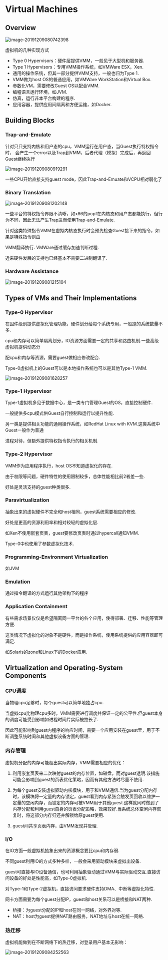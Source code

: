 # Virtual Machines

## Overview

![image-20191209080742398](ch18.assets/image-20191209080742398.png)

虚拟机的几种实现方式

- Type 0 Hypervisors：硬件层提供VMM，一般见于大型机和服务器.
- Type 1 Hypervisors：专用VMM操作系统，如VMWare ESX，Xen.
- 通用的操作系统，但其一部分提供VMM支持，一般也归为Type 1.
- VMM做为host OS的普通应用，如VMWare WorkStation和Virtual Box.
- 参数化VM，需要修改Guest OS以配合VMM.
- 编程语言运行环境，如JVM.
- 仿真，运行非本平台构建的程序.
- 应用容器，提供应用间隔离和方便运维，如Docker.

## Building Blocks

### Trap-and-Emulate

针对只只支持内核和用户态的cpu，VMM运行在用户态，当Guest执行特权指令时，
会产生一个error以及Trap到VMM，后者代理（模拟）完成后，再返回Guest继续执行

![image-20191209080919291](ch18.assets/image-20191209080919291.png)

一些CPU开始直接支持guest mode，因此Trap-and-Emuate和VCPU相对弱化了

###  Binary Translation 

![image-20191209081202148](ch18.assets/image-20191209081202148.png)

一些平台的特权指令界限不清晰，如x86的popf在内核态和用户态都能执行，但行为不同，因此无法产生Trap进而使用Trap-and-Emulate.

针对这类特殊指令VMM在虚拟内核态执行时会预先检查Guest接下来的指令，如果是特殊指令则由

VMM翻译执行. VMWare通过缓存加速判断过程.

近来硬件发展的支持也已经基本不需要二进制翻译了.

### Hardware Assistance 

![image-20191209081215104](ch18.assets/image-20191209081215104.png)

## Types of VMs and Their Implementations

### Type-0 Hypervisor

在固件级别提供虚拟化管理功能，硬件划分给每个系统专用，一般跑的系统数量不多.

cpu和内存可以简单隔离划分，IO资源方面需要一定的共享和路由机制.一些高级虚拟机提供动态分

配cpu和内存等资源，需要guest做相应修改配合.

Type-0虚拟机上的Guest可以是本地操作系统也可以是其他Type-1 VMM.

![image-20191209081628257](ch18.assets/image-20191209081628257.png)

### Type-1 Hypervisor

Type-1虚拟机多见于数据中心，是一类专门管理Guest的OS，直接控制硬件.

一般提供多cpu模式供Guest自行控制和运行以提升性能.

另一类是提供相关功能的通用操作系统，如RedHat Linux with KVM.这类系统中Guest一般作为普通

进程对待，但额外提供特权指令执行的相关机制.

### Type-2 Hypervisor

VMM作为应用程序执行，host OS不知道虚拟化的存在.

由于权限等问题，硬件特性的使用限制较多，总体性能相比前2者差一些.

好处是灵活支持的guest种类很多.

### Paravirtualization

抽象出来的虚拟硬件不完全和host相同，guest系统需要相应的修改.

好处是更高的资源利用率和相对较轻的虚拟化层.

如Xen不使用嵌套页表，guest要修改页表时通过hypercall通知VMM.

Type-0中也使用了参数虚拟化技术.

### Programming-Environment Virtualization

如JVM

### Emulation

通过指令翻译的方式运行其他架构下的程序

### Application Containment

有些需求场景仅仅是希望隔离同一平台的各个应用，使得部署、迁移、性能等管理方便.

这类情况下虚拟化的对象不是硬件，而是操作系统，使用系统提供的应用容器即可满足.

如Solaris的zone和Linux下的Docker应用.

## Virtualization and Operating-System Components

### CPU调度

当物理cpu足够时，每个guest可以简单地独占cpu.

当虚拟cpu比物理cpu多时，VMM需要进行调度并保证一定的公平性.但guest本身的调度可能受到影响如进程时间片实际被拉长了.

因此可能影响到guest内程序的响应时间，需要一个应用安装在guest里，用于不断调整系统时间和其他虚拟设备方面的管理.

### 内存管理

虚拟机分配的内存可能超出实际内存，VMM需要相应的优化：

1. 利用嵌套页表来二次映射guest的内存位置，如磁盘，而对guest透明.该措施可能会影响到guest的页表优化策略，因而有其他方法时尽量不使用.

2. 为每个guest安装虚拟驱动内核模块，用于和VMM通信.当为guest分配内存时，该模块将一定量的内存锁定，guest看到内存紧张会触发页回收以维护一定量的空闲内存，而锁定的内存可被VMM用于其他guest.这样就同时做到了内存分配和利用guest自身的页表分配策略，效果较好.当系统总体空闲内存恢复时，将这部分内存归还并解锁给原guest使用.

3. guest间共享页表内存，由VMM发现并管理.

### I/O

在IO方面一般虚拟机抽象出来的资源概念要比cpu和内存弱.

不同guest利用IO的方式多种多样，一般会采用驱动模块来虚拟出设备.

guest可直接与IO设备通信，也可利用抽象驱动通过VMM与实际驱动交互.直接访问设备的好处是性能高，如Type-0虚拟机.

对Type-1和Type-2虚拟机，直接访问要求硬件支持DMA、中断等虚拟化特性.

网卡方面需要为每个guest分配IP，guest和host关系可以是桥接和NAT两种.

- 桥接：为guest分配的IP和host在同一网络，对外界对等.
- NAT：host为guest提供NAT路由服务，NAT地址与host在统一网络.

### 热迁移

虚拟机能做到在不断网络下的热迁移，对登录用户基本无影响：

![image-20191209084252563](ch18.assets/image-20191209084252563.png)

